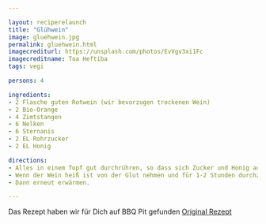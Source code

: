 ```yaml
---

layout: reciperelaunch
title: "Glühwein"
image: gluehwein.jpg
permalink: gluehwein.html
imagecrediturl: https://unsplash.com/photos/EvVgv3xi1Fc
imagecreditname: Toa Heftiba
tags: vegi

persons: 4

ingredients:
- 2 Flasche guten Rotwein (wir bevorzugen trockenen Wein)
- 2 Bio-Orange
- 4 Zimtstangen
- 6 Nelken
- 6 Sternanis
- 2 EL Rohrzucker
- 2 EL Honig

directions:
- Alles in einem Topf gut durchrühren, so dass sich Zucker und Honig auflösen
- Wenn der Wein heiß ist von der Glut nehmen und für 1-2 Stunden durchziehen lassen. 
- Dann erneut erwärmen.

---
```


Das Rezept haben wir für Dich auf BBQ Pit gefunden [Original Rezept](
https://bbqpit.de/rezepte/gluehwein/)
